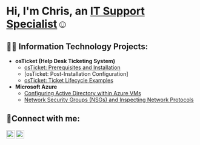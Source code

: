 <h1>Hi, I'm Chris, an <a href="https://linkedin.com/in/chris-juarez-516503262/">IT Support Specialist</a>☺</h1>

<h2>👨‍💻 Information Technology Projects:</h2>

- <b>osTicket (Help Desk Ticketing System)</b>
  - [osTicket: Prerequisites and Installation](https://github.com/ChrisJuarez93/osticket-prereqs)
  - [osTicket: Post-Installation Configuration]
  - [osTicket: Ticket Lifecycle Examples](https://github.com//ticket-lifecycle)
- <b>Microsoft Azure</b>
  - [Configuring Active Directory within Azure VMs](https://github.com//configure-ad)
  - [Network Security Groups (NSGs) and Inspecting Network Protocols](https://github.com//azure-network-protocols)

<h2>🤳Connect with me:</h2>


[<img align="left" alt="Josh | LinkedIn" width="22px" src="https://cdn.jsdelivr.net/npm/simple-icons@v3/icons/linkedin.svg" />][linkedin]
[<img align="left" alt="Josh | Instagram" width="22px" src="https://cdn.jsdelivr.net/npm/simple-icons@v3/icons/instagram.svg" />][instagram]

[instagram]: https://www.instagram.com/chris.j_93/
[linkedin]: https://linkedin.com/in/chris-juarez-516503262/
